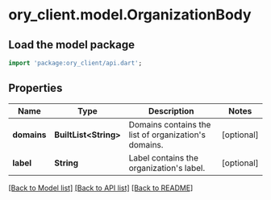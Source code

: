 # ory_client.model.OrganizationBody

## Load the model package
```dart
import 'package:ory_client/api.dart';
```

## Properties
Name | Type | Description | Notes
------------ | ------------- | ------------- | -------------
**domains** | **BuiltList&lt;String&gt;** | Domains contains the list of organization's domains. | [optional] 
**label** | **String** | Label contains the organization's label. | [optional] 

[[Back to Model list]](../README.md#documentation-for-models) [[Back to API list]](../README.md#documentation-for-api-endpoints) [[Back to README]](../README.md)


